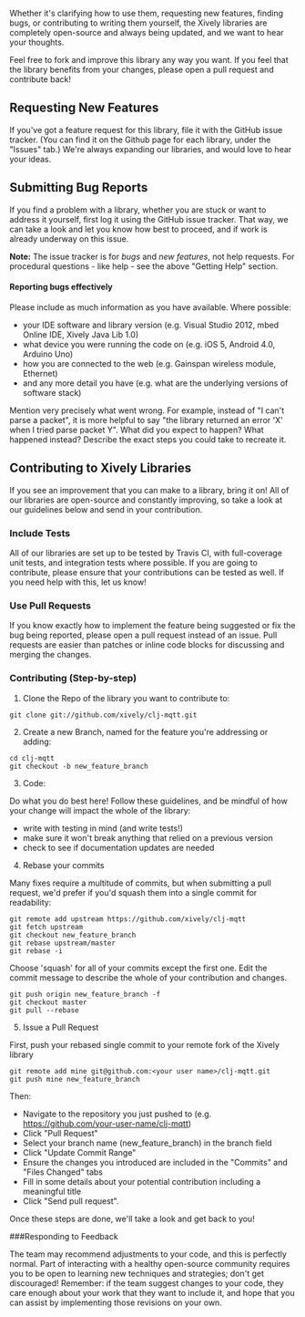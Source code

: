 Whether it's clarifying how to use them, requesting new features, finding bugs, or contributing to writing them yourself, the Xively libraries are completely open-source and always being updated, and we want to hear your thoughts.

Feel free to fork and improve this library any way you want. If you feel that the library benefits from your changes, please open a pull request and contribute back!


## Requesting New Features
If you've got a feature request for this library, file it with the GitHub issue tracker.  (You can find it on the Github page for each library, under the "Issues" tab.)  We're always expanding our libraries, and would love to hear your ideas.

## Submitting Bug Reports
If you find a problem with a library, whether you are stuck or want to address it yourself, first log it using the GitHub issue tracker.  That way, we can take a look and let you know how best to proceed, and if work is already underway on this issue.

**Note:** The issue tracker is for *bugs* and *new features*, not help requests. For procedural questions - like help - see the above "Getting Help" section. 

#### Reporting bugs effectively

Please include as much information as you have available.  Where possible:
  - your IDE software and library version (e.g. Visual Studio 2012, mbed Online IDE, Xively Java Lib 1.0)
  - what device you were running the code on (e.g. iOS 5, Android 4.0, Arduino Uno)
  - how you are connected to the web (e.g. Gainspan wireless module, Ethernet)
  - and any more detail you have (e.g. what are the underlying versions of software stack)

Mention very precisely what went wrong. For example, instead of "I can't parse a packet", it is more helpful to say "the library returned an error 'X' when I tried parse packet Y".  What did you expect to happen? What happened instead? Describe the exact steps you could take to recreate it.


## Contributing to Xively Libraries
If you see an improvement that you can make to a library, bring it on!  All of our libraries are open-source and constantly improving, so take a look at our guidelines below and send in your contribution.

### Include Tests
All of our libraries are set up to be tested by Travis CI, with full-coverage unit tests, and integration tests where possible.  If you are going to contribute, please ensure that your contributions can be tested as well.  If you need help with this, let us know!

### Use Pull Requests
If you know exactly how to implement the feature being suggested or fix the bug
being reported, please open a pull request instead of an issue. Pull requests are easier than
patches or inline code blocks for discussing and merging the changes.

### Contributing (Step-by-step)

1) Clone the Repo of the library you want to contribute to:
```
git clone git://github.com/xively/clj-mqtt.git
```
2) Create a new Branch, named for the feature you're addressing or adding:
```
cd clj-mqtt
git checkout -b new_feature_branch
```
3) Code:

Do what you do best here!  Follow these guidelines, and be mindful of how your change will impact the whole of the library: 
- write with testing in mind (and write tests!)
- make sure it won't break anything that relied on a previous version
- check to see if documentation updates are needed

4) Rebase your commits

Many fixes require a multitude of commits, but when submitting a pull request, we'd prefer if you'd squash them into a single commit for readability:
```
git remote add upstream https://github.com/xively/clj-mqtt
git fetch upstream
git checkout new_feature_branch
git rebase upstream/master
git rebase -i
```
Choose 'squash' for all of your commits except the first one.  Edit the commit message to describe the whole of your contribution and changes.
```
git push origin new_feature_branch -f
git checkout master
git pull --rebase
```

5) Issue a Pull Request

First, push your rebased single commit to your remote fork of the Xively library
```
git remote add mine git@github.com:<your user name>/clj-mqtt.git
git push mine new_feature_branch
```
Then:
- Navigate to the  repository you just pushed to (e.g. https://github.com/your-user-name/clj-mqtt)
- Click "Pull Request"
- Select your branch name (new_feature_branch) in the branch field
- Click "Update Commit Range"
- Ensure the changes you introduced are included in the "Commits" and "Files Changed" tabs
- Fill in some details about your potential contribution including a meaningful title
- Click "Send pull request".

Once these steps are done, we'll take a look and get back to you!

###Responding to Feedback

The team may recommend adjustments to your code, and this is perfectly normal. Part of interacting with a healthy open-source community requires you to be open to learning new techniques and strategies; don't get discouraged! Remember: if the team suggest changes to your code, they care enough about your work that they want to include it, and hope that you can assist by implementing those revisions on your own.
